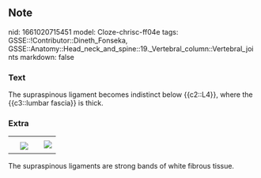 ## Note
nid: 1661020715451
model: Cloze-chrisc-ff04e
tags: GSSE::!Contributor::Dineth_Fonseka, GSSE::Anatomy::Head_neck_and_spine::19._Vertebral_column::Vertebral_joints
markdown: false

### Text
The supraspinous ligament becomes indistinct below {{c2::L4}}, where the {{c3::lumbar fascia}} is thick.

### Extra
<table>
  <tbody>
    <tr>
      <td>
      <td>
      <td>
      <td>
    <tr>
      <td>
      <td rowspan="2"><img src= 
      "clip_image003-932aac55c5ce07be64fa959722adb22894080139.jpg">
      <td>
      <td><img src= 
      "clip_image004-29d9377b30fdb4e3f38d5ddc2e425e80f57042e3.jpg">
    <tr>
      <td>
</table>The supraspinous ligaments are strong bands of white
fibrous tissue.
